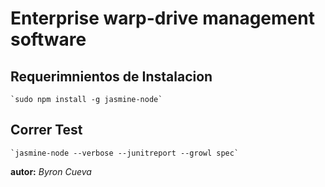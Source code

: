 # Enterprise warp-drive management software
## Requerimnientos de Instalacion
	`sudo npm install -g jasmine-node`
## Correr Test
	`jasmine-node --verbose --junitreport --growl spec`

**autor:** *Byron Cueva*

